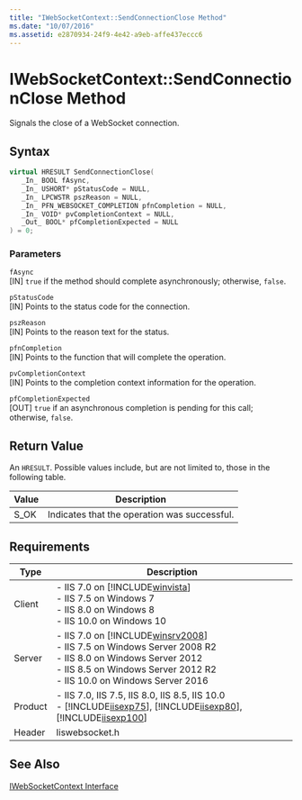 ```yaml
---
title: "IWebSocketContext::SendConnectionClose Method"
ms.date: "10/07/2016"
ms.assetid: e2870934-24f9-4e42-a9eb-affe437eccc6
---
```

# IWebSocketContext::SendConnectionClose Method
Signals the close of a WebSocket connection.  
  
## Syntax  
  
```cpp  
virtual HRESULT SendConnectionClose(  
   _In_ BOOL fAsync,  
   _In_ USHORT* pStatusCode = NULL,  
   _In_ LPCWSTR pszReason = NULL,  
   _In_ PFN_WEBSOCKET_COMPLETION pfnCompletion = NULL,  
   _In_ VOID* pvCompletionContext = NULL,  
   _Out_ BOOL* pfCompletionExpected = NULL  
) = 0;  
```  
  
### Parameters  
 `fAsync`  
 [IN] `true` if the method should complete asynchronously; otherwise, `false`.  
  
 `pStatusCode`  
 [IN] Points to the status code for the connection.  
  
 `pszReason`  
 [IN] Points to the reason text for the status.  
  
 `pfnCompletion`  
 [IN] Points to the function that will complete the operation.  
  
 `pvCompletionContext`  
 [IN] Points to the completion context information for the operation.  
  
 `pfCompletionExpected`  
 [OUT] `true` if an asynchronous completion is pending for this call; otherwise, `false`.  
  
## Return Value  
 An `HRESULT`. Possible values include, but are not limited to, those in the following table.  
  
|Value|Description|  
|-----------|-----------------|  
|S_OK|Indicates that the operation was successful.|  
  
## Requirements  
  
|Type|Description|  
|----------|-----------------|  
|Client|-   IIS 7.0 on [!INCLUDE[winvista](../../wmi-provider/includes/winvista-md.md)]<br />-   IIS 7.5 on Windows 7<br />-   IIS 8.0 on Windows 8<br />-   IIS 10.0 on Windows 10|  
|Server|-   IIS 7.0 on [!INCLUDE[winsrv2008](../../wmi-provider/includes/winsrv2008-md.md)]<br />-   IIS 7.5 on Windows Server 2008 R2<br />-   IIS 8.0 on Windows Server 2012<br />-   IIS 8.5 on Windows Server 2012 R2<br />-   IIS 10.0 on Windows Server 2016|  
|Product|-   IIS 7.0, IIS 7.5, IIS 8.0, IIS 8.5, IIS 10.0<br />-   [!INCLUDE[iisexp75](../../web-development-reference/native-code-api-reference/includes/iisexp75-md.md)], [!INCLUDE[iisexp80](../../web-development-reference/native-code-api-reference/includes/iisexp80-md.md)], [!INCLUDE[iisexp100](../../web-development-reference/native-code-api-reference/includes/iisexp100-md.md)]|  
|Header|Iiswebsocket.h|  
  
## See Also  
 [IWebSocketContext Interface](../../web-development-reference\native-code-api-reference/iwebsocketcontext-interface.md)